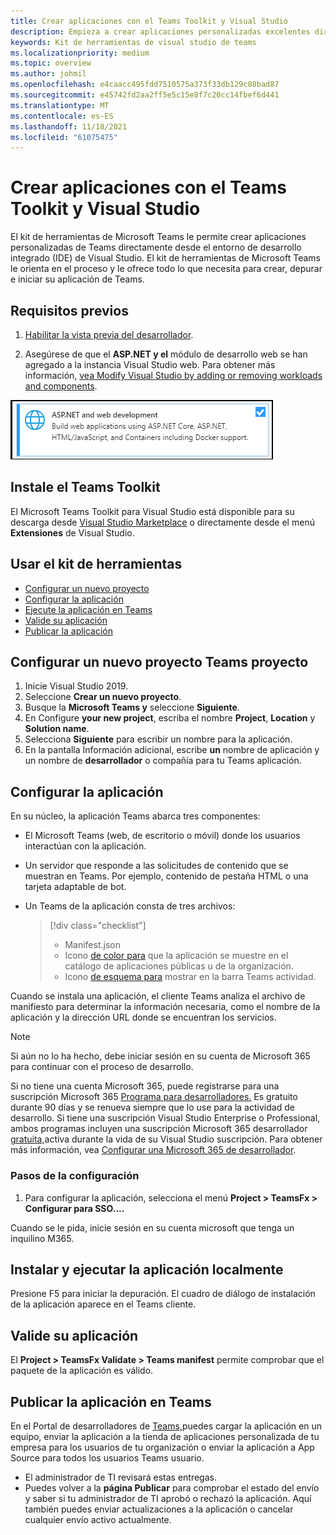 ```yaml
---
title: Crear aplicaciones con el Teams Toolkit y Visual Studio
description: Empieza a crear aplicaciones personalizadas excelentes directamente Visual Studio con el Microsoft Teams Toolkit. Aprende a configurar la aplicación en Visual Studio, validar la aplicación y publicarla desde Visual Studio portal de desarrolladores.
keywords: Kit de herramientas de visual studio de teams
ms.localizationpriority: medium
ms.topic: overview
ms.author: johmil
ms.openlocfilehash: e4caacc495fdd7510575a373f33db129c08bad87
ms.sourcegitcommit: e45742fd2aa2ff5e5c15e8f7c20cc14fbef6d441
ms.translationtype: MT
ms.contentlocale: es-ES
ms.lasthandoff: 11/18/2021
ms.locfileid: "61075475"
---
```

# <a name="build-apps-with-the-teams-toolkit-and-visual-studio"></a>Crear aplicaciones con el Teams Toolkit y Visual Studio

El kit de herramientas de Microsoft Teams le permite crear aplicaciones personalizadas de Teams directamente desde el entorno de desarrollo integrado (IDE) de Visual Studio. El kit de herramientas de Microsoft Teams le orienta en el proceso y le ofrece todo lo que necesita para crear, depurar e iniciar su aplicación de Teams.

## <a name="prerequisites"></a>Requisitos previos

1. [Habilitar la vista previa del desarrollador](../resources/dev-preview/developer-preview-intro.md#enable-developer-preview).

2. Asegúrese de que el **<span>ASP.NET</span> y el** módulo de desarrollo web se han agregado a la instancia Visual Studio web. Para obtener más información, [vea Modify Visual Studio by adding or removing workloads and components](/visualstudio/install/modify-visual-studio?view=vs-2019&preserve-view=true).

![Módulo de asp.net Visual studio](../assets/images/visual-studio-web-dev-module.png)

## <a name="install-the-teams-toolkit"></a>Instale el Teams Toolkit

El Microsoft Teams Toolkit para Visual Studio está disponible para su descarga desde [Visual Studio Marketplace](https://marketplace.visualstudio.com/items?itemName=msft-vsteamstoolkit.vsteamstoolkit) o directamente desde el menú **Extensiones** de Visual Studio.

## <a name="use-the-toolkit"></a>Usar el kit de herramientas

- [Configurar un nuevo proyecto](#set-up-a-new-teams-project)
- [Configurar la aplicación](#configure-your-app)
- [Ejecute la aplicación en Teams](#install-and-run-your-app-locally)
- [Valide su aplicación](#validate-your-app)
- [Publicar la aplicación](#publish-your-app-to-teams)

## <a name="set-up-a-new-teams-project"></a>Configurar un nuevo proyecto Teams proyecto

1. Inicie Visual Studio 2019.
2. Seleccione **Crear un nuevo proyecto**.
3. Busque la **Microsoft Teams y** seleccione **Siguiente**.
4. En Configure **your new project**, escriba el nombre **Project**, **Location** y **Solution name**.
5. Selecciona **Siguiente** para escribir un nombre para la aplicación.
6. En la pantalla Información adicional, escribe **un** nombre de aplicación y un nombre de **desarrollador** o compañía para tu Teams aplicación.

## <a name="configure-your-app"></a>Configurar la aplicación

En su núcleo, la aplicación Teams abarca tres componentes:

- El Microsoft Teams (web, de escritorio o móvil) donde los usuarios interactúan con la aplicación.
- Un servidor que responde a las solicitudes de contenido que se muestran en Teams. Por ejemplo, contenido de pestaña HTML o una tarjeta adaptable de bot.
- Un Teams de la aplicación consta de tres archivos:

    > [!div class="checklist"]
    >
    > - Manifest.json
    > - Icono [de color para](../resources/schema/manifest-schema.md#icons) que la aplicación se muestre en el catálogo de aplicaciones públicas u de la organización.
    > - Icono [de esquema para](../resources/schema/manifest-schema.md#icons) mostrar en la barra Teams actividad.

Cuando se instala una aplicación, el cliente Teams analiza el archivo de manifiesto para determinar la información necesaria, como el nombre de la aplicación y la dirección URL donde se encuentran los servicios.

> [!NOTE]
>Si aún no lo ha hecho, debe iniciar sesión en su cuenta de Microsoft 365 para continuar con el proceso de desarrollo.
>
> Si no tiene una cuenta Microsoft 365, puede registrarse para una suscripción Microsoft 365 [Programa para desarrolladores.](https://developer.microsoft.com/microsoft-365/dev-program) Es gratuito durante 90 días y se renueva siempre que lo use para la actividad de desarrollo. Si tiene una suscripción Visual Studio Enterprise o Professional, ambos programas incluyen una suscripción Microsoft 365 desarrollador [gratuita,](https://aka.ms/MyVisualStudioBenefits)activa durante la vida de su Visual Studio suscripción. Para obtener más información, vea [Configurar una Microsoft 365 de desarrollador](/office/developer-program/office-365-developer-program-get-started).

### <a name="configuration-steps"></a>Pasos de la configuración 

1. Para configurar la aplicación, selecciona el menú **Project > TeamsFx > Configurar para SSO....**

Cuando se le pida, inicie sesión en su cuenta microsoft que tenga un inquilino M365.

## <a name="install-and-run-your-app-locally"></a>Instalar y ejecutar la aplicación localmente

Presione F5 para iniciar la depuración. El cuadro de diálogo de instalación de la aplicación aparece en el Teams cliente.

## <a name="validate-your-app"></a>Valide su aplicación

El **Project > TeamsFx Validate > Teams manifest** permite comprobar que el paquete de la aplicación es válido.

## <a name="publish-your-app-to-teams"></a>Publicar la aplicación en Teams

En el Portal de desarrolladores de [Teams,](https://dev.teams.microsoft.com/home)puedes cargar la aplicación en un equipo, enviar la aplicación a la tienda de aplicaciones personalizada de tu empresa para los usuarios de tu organización o enviar la aplicación a App Source para todos los usuarios Teams usuario.

- El administrador de TI revisará estas entregas.
- Puedes volver a la **página Publicar** para comprobar el estado del envío y saber si tu administrador de TI aprobó o rechazó la aplicación. Aquí también puedes enviar actualizaciones a la aplicación o cancelar cualquier envío activo actualmente.
